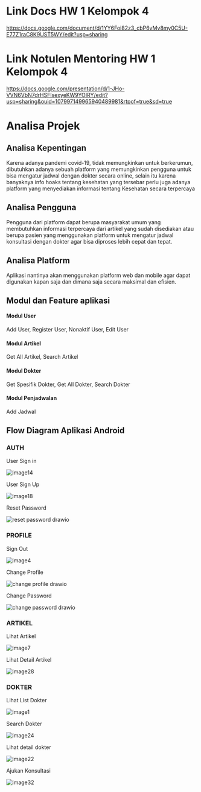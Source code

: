 # Link Docs HW 1 Kelompok 4
https://docs.google.com/document/d/1YY6Foi82z3_cbP6vMv8my0C5U-E77Z1raC8K9UST5WY/edit?usp=sharing

# Link Notulen Mentoring HW 1 Kelompok 4
https://docs.google.com/presentation/d/1-JHo-VVN6VbN7drHSFIsexyeKW9YOIRY/edit?usp=sharing&ouid=107997149965940489981&rtpof=true&sd=true


# Analisa Projek

## Analisa Kepentingan

Karena adanya pandemi covid-19, tidak memungkinkan untuk berkerumun, dibutuhkan adanya sebuah platform yang memungkinkan pengguna untuk bisa mengatur jadwal dengan dokter secara online, selain itu karena banyaknya info hoaks tentang kesehatan yang tersebar perlu juga adanya platform yang menyediakan informasi tentang Kesehatan secara terpercaya

## Analisa Pengguna

Pengguna dari platform dapat berupa masyarakat umum yang membutuhkan informasi terpercaya dari artikel yang sudah disediakan atau berupa pasien yang menggunakan platform untuk mengatur jadwal konsultasi dengan dokter agar bisa diproses lebih cepat dan tepat.

## Analisa Platform
Aplikasi nantinya akan menggunakan platform web dan mobile agar dapat digunakan kapan saja dan dimana saja secara maksimal dan efisien.


## Modul dan Feature aplikasi

#### Modul User
Add User,
Register User, 
Nonaktif User,
Edit User

#### Modul Artikel
Get All Artikel,
Search Artikel

#### Modul Dokter
Get Spesifik Dokter,
Get All Dokter,
Search Dokter

#### Modul Penjadwalan
Add Jadwal

## Flow Diagram Aplikasi Android

### AUTH

User Sign in

![image14](https://user-images.githubusercontent.com/57163153/144715522-e2e2e695-4bf2-4160-b51f-1d538567a129.png)

User Sign Up

![image18](https://user-images.githubusercontent.com/57163153/144715547-74587081-c603-40e1-8eaa-b4185331dcc6.png)

Reset Password

![reset password drawio](https://user-images.githubusercontent.com/57163153/144715644-93534b17-b41f-4c2e-8725-56af0aae8518.png)

### PROFILE

Sign Out

![image4](https://user-images.githubusercontent.com/57163153/144715697-16353cad-afc8-459d-92e4-b2e30298eae9.png)

Change Profile

![change profile drawio](https://user-images.githubusercontent.com/57163153/144715716-54a1aac6-8d83-4b53-bdbc-f108fcfd93c8.png)

Change Password

![change password drawio](https://user-images.githubusercontent.com/57163153/144715851-2a442fe2-73cd-4054-b111-c0759969aba4.png)

### ARTIKEL

Lihat Artikel

![image7](https://user-images.githubusercontent.com/57163153/144715881-3a4c8e6f-d162-40bb-b484-f5b78c97d764.png)

Lihat Detail Artikel

![image28](https://user-images.githubusercontent.com/57163153/144715915-ed8dd369-612f-49b1-98fa-f1b5d9972b72.png)

### DOKTER

Lihat List Dokter

![image1](https://user-images.githubusercontent.com/57163153/144715945-2b80de73-4dfd-46e8-841e-a964127a3395.png)

Search Dokter

![image24](https://user-images.githubusercontent.com/57163153/144715964-278ecf58-9e1c-42d5-b218-16a113efc96b.png)

Lihat detail dokter

![image22](https://user-images.githubusercontent.com/57163153/144715988-353bbd11-1e5c-4132-a3c1-e48da5d1dd44.png)

Ajukan Konsultasi

![image32](https://user-images.githubusercontent.com/57163153/144716017-4a5099ae-852e-4788-8e83-e0f6c05c4a6b.png)
